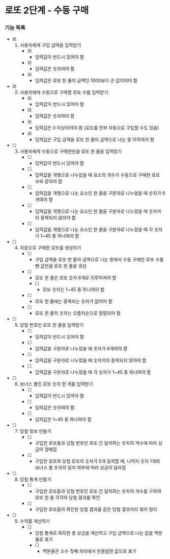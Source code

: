# 로또 2단계 - 수동 구매

### 기능 목록

- [x] 1. 사용자에게 구입 금액을 입력받기
     - [x] - 입력값이 반드시 있어야 함
     - [x] - 입력값은 숫자여야 함
     - [x] - 입력값은 로또 한 줄의 금액인 1000보다 큰 값이어야 함

- [x] 2. 사용자에게 수동으로 구매할 로또 수를 입력받기
     - [x] - 입력값이 반드시 있어야 함
     - [x] - 입력값은 숫자여야 함
     - [x] - 입력값은 0 이상이어야 함 (로또를 전부 자동으로 구입할 수도 있음)
     - [x] - 입력값은 구입 금액을 로또 한 줄의 금액으로 나눈 몫 이하여야 함

- [ ] 3. 사용자에게 수동으로 구매한만큼 로또 한 줄을 입력받기
     - [ ] - 입력값이 반드시 있어야 함
     - [ ] - 입력값을 개행으로 나누었을 때 요소의 개수가 수동으로 구매한 로또 수와 같아야 함
     - [ ] - 입력값을 개행으로 나눈 요소인 한 줄을 구분자로 나누었을 때 숫자가 6개여야 함
     - [ ] - 입력값을 개행으로 나눈 요소인 한 줄을 구분자로 나누었을 때 숫자끼리 중복되지 않아야 함
     - [ ] - 입력값을 개행으로 나눈 요소인 한 줄을 구분자로 나누었을 때 각 숫자가 1~45 중 하나여야 함

- [ ] 4. 자동으로 구매한 로또를 생성하기
     - [ ] - 구입 금액을 로또 한 줄의 금액으로 나눈 몫에서 수동 구매한 로또 수를 뺀 값만큼 로또 한 줄을 생성
     - [ ] - 로또 한 줄은 로또 숫자 6개로 이루어져야 함
       - [ ] - 로또 숫자는 1~45 중 하나여야 함
     - [ ] - 로또 한 줄에는 중복되는 숫자가 없어야 함
     - [ ] - 로또 한 줄의 숫자는 오름차순으로 정렬되야 함

- [ ] 5. 당첨 번호인 로또 한 줄을 입력받기
     - [ ] - 입력값이 반드시 있어야 함
     - [ ] - 입력값을 구분자로 나누었을 때 숫자가 6개여야 함
     - [ ] - 입력값을 구분자로 나누었을 때 숫자끼리 중복되지 않아야 함
     - [ ] - 입력값을 구분자로 나누었을 때 각 숫자가 1~45 중 하나여야 함

- [ ] 6. 보너스 볼인 로또 숫자 한 개를 입력받기
     - [ ] - 입력값이 반드시 있어야 함
     - [ ] - 입력값은 숫자여야 함
     - [ ] - 입력값은 1~45 중 하나여야 함

- [ ] 7. 당첨 정보 만들기
     - [ ] - 구입한 로또들과 당첨 번호인 로또 간 일치하는 숫자의 개수에 따라 상금이 정해짐
     - [ ] - 구입한 로또와 당첨 로또의 숫자가 5개 일치할 때, 나머지 숫자 1개와 보너스 볼 숫자의 일치 여부에 따라 상금이 달라짐

- [ ] 8. 당첨 통계 만들기
     - [ ] - 구입한 로또들과 당첨 번호인 로또 간 일치하는 숫자의 개수를 구하여 로또 한 줄 각각의 당첨 결과를 확인
     - [ ] - 구입한 로또들의 확인된 당첨 결과를 같은 당첨 결과끼리 묶어 정리

- [ ] 9. 수익률 계산하기
     - [ ] - 당첨 통계로 획득한 총 상금을 계산하고 구입 금액으로 나눈 값을 백분율로 표기
       - [ ] - 백분율은 소수 첫째 자리에서 반올림한 값으로 표기